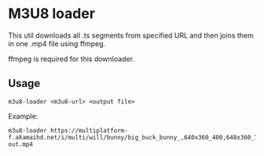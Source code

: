 # M3U8 loader

This util downloads all .ts segments from specified URL and then joins them in one .mp4 file using ffmpeg.

ffmpeg is required for this downloader.

## Usage 

```
m3u8-loader <m3u8-url> <output file>
```

Example:

```
m3u8-loader https://multiplatform-f.akamaihd.net/i/multi/will/bunny/big_buck_bunny_,640x360_400,640x360_700,640x360_1000,950x540_1500,.f4v.csmil/master.m3u8 out.mp4
```

